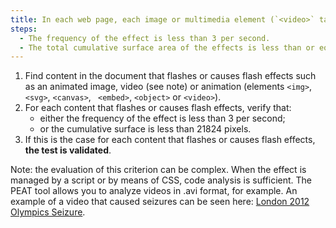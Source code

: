 ```yaml
---
title: In each web page, each image or multimedia element (`<video>` tag, `<img>` tag, `<svg>` tag, `<canvas>` tag, `<embed>` tag or ` tag Does <object>`) that causes an abrupt change in brightness or a flash effect satisfy any of these conditions?
steps:
  - The frequency of the effect is less than 3 per second.
  - The total cumulative surface area of the effects is less than or equal to 21824 pixels.
---
```


1. Find content in the document that flashes or causes flash effects such as an animated image, video (see note) or animation (elements `<img>`, `<svg>`, `<canvas>`, ` <embed>`, `<object>` or `<video>`).
2. For each content that flashes or causes flash effects, verify that:
   - either the frequency of the effect is less than 3 per second;
   - or the cumulative surface is less than 21824 pixels.
3. If this is the case for each content that flashes or causes flash effects, **the test is validated**.

Note: the evaluation of this criterion can be complex. When the effect is managed by a script or by means of CSS, code analysis is sufficient. The PEAT tool allows you to analyze videos in .avi format, for example. An example of a video that caused seizures can be seen here: <span lang="en">[London 2012 Olympics Seizure](https://www.youtube.com/watch?v=vs0hfhSje9M)</span >.
